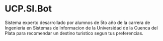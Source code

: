 # UCP.SI.Bot
Sistema experto desarrollado por alumnos de 5to año de la carrera de Ingenieria en Sistemas de Informacion de la Universidad de la Cuenca del Plata para recomendar un destino turistico segun tus preferencias. 
